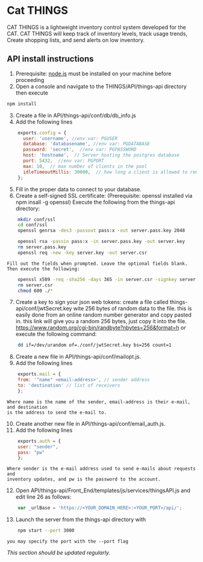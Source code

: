 ﻿# Cat THINGS
 CAT THINGS is a lightweight inventory control system developed for the CAT.
 CAT THINGS will keep track of inventory levels, track usage trends,
 Create shopping lists, and send alerts on low inventory.

## API install instructions
1. Prerequisite: [node.js](https://nodejs.org/en/) must be installed on your machine before proceeding  
2. Open a console and navigate to the THINGS/API/things-api directory then execute
```bash
npm install
```
3. Create a file in API/things-api/conf/db/db_info.js
4. Add the following lines  
```javascript
    exports.config = {  
      user: 'username', //env var: PGUSER
      database: 'databasename', //env var: PGDATABASE  
      password: 'secret',  //env var: PGPASSWORD
      host: 'hostname',  // Server hosting the postgres database
      port: 5432,  //env var: PGPORT
      max: 10,  // max number of clients in the pool
      idleTimeoutMillis: 30000,  // how long a client is allowed to remain idle before being closed
    };
```  
5. Fill in the proper data to connect to your database.
6. Create a self-signed SSL certificate:
       (Prerequisite: openssl installed via npm insall -g openssl)
       Execute the following from the things-api directory:
```bash
    mkdir conf/ssl
    cd conf/ssl
    openssl genrsa -des3 -passout pass:x -out server.pass.key 2048

    openssl rsa -passin pass:x -in server.pass.key -out server.key
    rm server.pass.key
    openssl req -new -key server.key -out server.csr
```
    Fill out the fields when prompted. Leave the optional fields blank.
    Then execute the following:
```bash
    openssl x509 -req -sha256 -days 365 -in server.csr -signkey server.key -out server.crt
    rm server.csr
    chmod 600 ./*
```
7. Create a key to sign your json web tokens:
        create a file called things-api/conf/jwtSecret.key
        wite 256 bytes of random data to the file. this is easily done from
        an online random number generator and copy pasted in.
        this link will give you a random 256 bytes, just copy it into the file.
        https://www.random.org/cgi-bin/randbyte?nbytes=256&format=h
        or execute the following command:
```bash
    dd if=/dev/urandom of=./conf/jwtSecret.key bs=256 count=1
```
8. Create a new file in API/things-api/conf/mailopt.js.
9. Add the following lines  

```javascript
    exports.mail = {  
    from: '"name" <email-address>', // sender address
    to: 'destination' // list of receivers
    };  
```
    Where name is the name of the sender, email-address is their e-mail, and destination
    is the address to send the e-mail to.
10. Create another new file in API/things-api/conf/email_auth.js.
11. Add the following lines  

```javascript
    exports.auth = {  
    user: "sender",
    pass: "pw"
    };  
```
    Where sender is the e-mail address used to send e-mails about requests and
    inventory updates, and pw is the password to the account.
12. Open API/things-api/Front_End/templates/js/services/thingsAPI.js and edit line 26 as follows:
    
```javascript
    var _urlBase = 'https://<YOUR_DOMAIN_HERE>:<YOUR_PORT>/api/';
```
    
13. Launch the server from the things-api directory with

```bash
    npm start --port 3000
```
    you may specify the port with the --port flag
    
    
_This section should be updated regularly._

